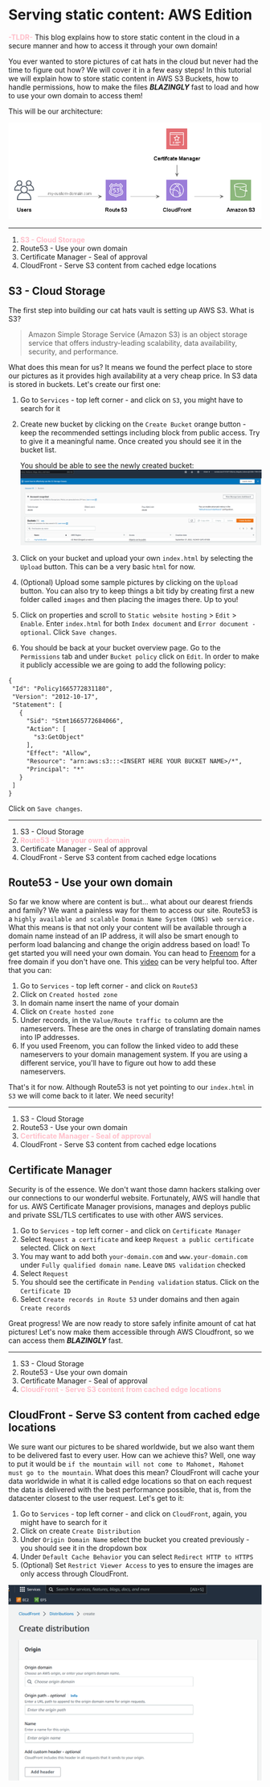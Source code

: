 # Serving static content: AWS Edition

<span style="color:pink">**-TLDR-**</span> This blog explains how to store static content in the cloud in a secure manner and how to access it through your own domain! 

You ever wanted to store pictures of cat hats in the cloud but never had the time to figure out how? We will cover it in a few easy steps! In this tutorial we will explain how to store static content in AWS S3 Buckets, how to handle permissions, how to make the files __*BLAZINGLY*__ fast to load and how to use your own domain to access them!

This will be our architecture:

![aws-architecture](assets/aws-architecture.png "AWS-Architecture")

---
1. <span style="color:pink">**S3 - Cloud Storage**</span>
2. Route53 - Use your own domain
3. Certificate Manager - Seal of approval
4. CloudFront - Serve S3 content from cached edge locations 

## S3 - Cloud Storage
The first step into building our cat hats vault is setting up AWS S3. What is S3? 
> Amazon Simple Storage Service (Amazon S3) is an object storage service that offers industry-leading scalability, data availability, security, and performance. 

What does this mean for us? It means we found the perfect place to store our pictures as it provides high availability at a very cheap price. In S3 data is stored in buckets. Let's create our first one:
1. Go to `Services` - top left corner - and click on `S3`, you might have to search for it
2. Create new bucket by clicking on the `Create Bucket` orange button - keep the recommended settings including block from public access. Try to give it a meaningful name. Once created you should see it in the bucket list.

   You should be able to see the newly created bucket:
   ![s3](assets/s3.png "AWS S3")

3. Click on your bucket and upload your own `index.html` by selecting the `Upload` button. This can be a very basic `html` for now.
4. (Optional) Upload some sample pictures by clicking on the `Upload` button. You can also try to keep things a bit tidy by creating first a new folder called `images` and then placing the images there. Up to you!
5. Click on properties and scroll to `Static website hosting` > `Edit` > `Enable`. Enter `index.html` for both `Index document` and `Error document - optional`. Click `Save changes`.
6. You should be back at your bucket overview page. Go to the `Permissions` tab and under `Bucket policy` click on `Edit`. In order to make it publicly accessible we are going to add the following policy:
 ```
{
  "Id": "Policy1665772831180",
  "Version": "2012-10-17",
  "Statement": [
    {
      "Sid": "Stmt1665772684066",
      "Action": [
        "s3:GetObject"
      ],
      "Effect": "Allow",
      "Resource": "arn:aws:s3:::<INSERT HERE YOUR BUCKET NAME>/*",
      "Principal": "*"
    }
  ]
}
```
Click on `Save changes`.

---
1. S3 - Cloud Storage
2. <span style="color:pink">**Route53 - Use your own domain</span>**
3. Certificate Manager - Seal of approval
4. CloudFront - Serve S3 content from cached edge locations

## Route53 - Use your own domain
So far we know where are content is but... what about our dearest friends and family? We want a painless way for them to access our site. Route53 is a `highly available and scalable Domain Name System (DNS) web service.` What this means is that not only your content will be available through a domain name instead of an IP address, it will also be smart enough to perform load balancing and change the origin address based on load! To get started you will need your own domain. You can head to [Freenom](https://www.freenom.com/) for a free domain if you don't have one. This [video](https://www.youtube.com/results?search_query=freenom+route53) can be very helpful too. After that you can:
1. Go to `Services` - top left corner - and click on `Route53`
2. Click on `Created hosted zone`
3. In domain name insert the name of your domain
4. Click on `Create hosted zone`
5. Under records, in the `Value/Route traffic to` column are the nameservers. These are the ones in charge of translating domain names into IP addresses.
6. If you used Freenom, you can follow the linked video to add these nameservers to your domain management system. If you are using a different service, you'll have to figure out how to add these nameservers.

That's it for now. Although Route53 is not yet pointing to our `index.html` in `S3` we will come back to it later. We need security!

---
1. S3 - Cloud Storage
2. Route53 - Use your own domain
3. <span style="color:pink">**Certificate Manager - Seal of approval</span>**
4. CloudFront - Serve S3 content from cached edge locations

## Certificate Manager
Security is of the essence. We don't want those damn hackers stalking over our connections to our wonderful website. Fortunately, AWS will handle that for us. AWS Certificate Manager provisions, manages and deploys public and private SSL/TLS certificates to use with other AWS services. 
1. Go to `Services` - top left corner - and click on `Certificate Manager`
2. Select `Request a certificate` and keep `Request a public certificate` selected. Click on `Next`
3. You may want to add both `your-domain.com` and `www.your-domain.com` under `Fully qualified domain name`. Leave `DNS validation` checked
4. Select `Request`
5. You should see the certificate in `Pending validation` status. Click on the `Certificate ID`
6. Select `Create records in Route 53` under domains and then again `Create records`


Great progress! We are now ready to store safely infinite amount of cat hat pictures! Let's now make them accessible through AWS Cloudfront, so we can access them __*BLAZINGLY*__ fast. 

---
1. S3 - Cloud Storage
2. Route53 - Use your own domain
3. Certificate Manager - Seal of approval
4. <span style="color:pink">**CloudFront - Serve S3 content from cached edge locations</span>**

## CloudFront - Serve S3 content from cached edge locations
We sure want our pictures to be shared worldwide, but we also want them to be delivered fast to every user. How can we achieve this? Well, one way to put it would be `if the mountain will not come to Mahomet, Mahomet must go to the mountain`. What does this mean? CloudFront will cache your data worldwide in what it is called edge locations so that on each request the data is delivered with the best performance possible, that is, from the datacenter closest to the user request. Let's get to it:
1. Go to `Services` - top left corner - and click on `CloudFront`, again, you might have to search for it
2. Click on create `Create Distribution`
3. Under `Origin Domain Name` select the bucket you created previously - you should see it in the dropdown box
4. Under `Default Cache Behavior` you can select `Redirect HTTP to HTTPS`
5. (Optional) Set `Restrict Viewer Access` to yes to ensure the images are only access through CloudFront.

![cloudfront](assets/cloudfront.png "AWS CloudFront")

